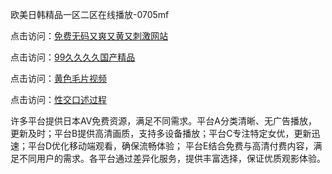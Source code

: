 欧美日韩精品一区二区在线播放-0705mf

点击访问：<a href="https://gsd-agv.pages.dev/">免费无码又爽又黄又刺激网站</a>

点击访问：<a href="https://gda-c7m.pages.dev/">99久久久久国产精品</a>

点击访问：<a href="https://tfda.pages.dev/">黄色毛片视频</a>

点击访问：<a href="https://bsdf-5f5.pages.dev/">性交口述过程</a>

许多平台提供日本AV免费资源，满足不同需求。平台A分类清晰、无广告播放，更新及时；平台B提供高清画质，支持多设备播放；平台C专注特定女优，更新迅速；平台D优化移动端观看，确保流畅体验；
平台E结合免费与高清付费内容，满足不同用户的需求。各平台通过差异化服务，提供丰富选择，保证优质观影体验。


<span style="display:none;">[Canonical link](https://github.com/jj20250705/jj14 ）</span>


